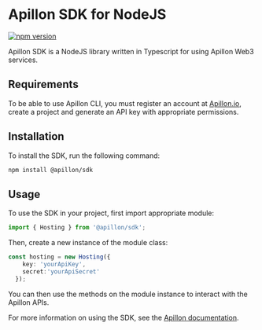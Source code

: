 # Apillon SDK for NodeJS

[![npm version](https://badge.fury.io/js/@apillon%2Fsdk.svg)](https://badge.fury.io/js/@apillon%2Fsdk)

Apillon SDK is a NodeJS library written in Typescript for using Apillon Web3 services.

## Requirements

To be able to use Apillon CLI, you must register an account at [Apillon.io](https://app.apillon.io), create a project and generate an API key with appropriate permissions.

## Installation

To install the SDK, run the following command:

```sh
npm install @apillon/sdk
```

## Usage

To use the SDK in your project, first import appropriate module:

```typescript
import { Hosting } from '@apillon/sdk';
```

Then, create a new instance of the module class:

```typescript
const hosting = new Hosting({
    key: 'yourApiKey',
    secret:'yourApiSecret'
  });
```

You can then use the methods on the module instance to interact with the Apillon APIs.

For more information on using the SDK, see the [Apillon documentation](https://wiki.apillon.io//docs).
